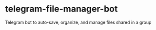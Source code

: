 # telegram-file-manager-bot
 Telegram bot to auto-save, organize, and manage files shared in a group
